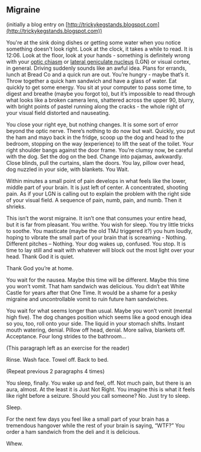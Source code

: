 Migraine
--------

(initially a blog entry on [http://trickykegstands.blogspot.com](http://trickykegstands.blogspot.com))

You're at the sink doing dishes or getting some water when you notice
something doesn't look right. Look at the clock, it takes a while to
read. It is 12:06. Look at the floor, look at your hands - something is
definitely wrong with your [optic
chiasm](%20http://en.wikipedia.org/wiki/Optic_chiasm) or [lateral
geniculate
nucleus](http://en.wikipedia.org/wiki/Lateral_geniculate_nucleus) (LGN)
or visual cortex, in general. Driving suddenly sounds like an awful
idea. Plans for errands, lunch at Bread Co and a quick run are out.
You’re hungry - maybe that’s it. Throw together a quick ham sandwich and
have a glass of water. Eat quickly to get some energy. You sit at your
computer to pass some time, to digest and breathe (maybe you forgot to),
but it’s impossible to read through what looks like a broken camera
lens, shattered across the upper 90, blurry, with bright points of
pastel running along the cracks - the whole right of your visual field
distorted and nauseating.

You close your right eye, but nothing changes. It is some sort of error
beyond the optic nerve. There’s nothing to do now but wait. Quickly, you
put the ham and mayo back in the fridge, scoop up the dog and head to
the bedroom, stopping on the way (experience) to lift the seat of the
toilet. Your right shoulder bangs against the door frame. You’re clumsy
now, be careful with the dog. Set the dog on the bed. Change into
pajamas, awkwardly. Close blinds, pull the curtains, slam the doors. You
lay, pillow over head, dog nuzzled in your side, with blankets. You
Wait.

Within minutes a small point of pain develops in what feels like the
lower, middle part of your brain. It is just left of center. A
concentrated, shooting pain. As if your LGN is calling out to explain
the problem with the right side of your visual field. A sequence of
pain, numb, pain, and numb. Then it shrieks.

This isn’t the worst migraine. It isn’t one that consumes your entire
head, but it is far from pleasant. You writhe. You wish for sleep. You
try little tricks to soothe. You masticate (maybe the old TMJ triggered
it?) you hum loudly, hoping to vibrate the small part of your brain that
is screaming - Nothing. Different pitches – Nothing. Your dog wakes up,
confused. You stop. It is time to lay still and wait with whatever will
block out the most light over your head. Thank God it is quiet. 

Thank God you’re at home.

You wait for the nausea. Maybe this time will be different. Maybe this
time you won’t vomit. That ham sandwich was delicious. You didn’t eat
White Castle for years after that One Time. It would be a shame for a
pesky migraine and uncontrollable vomit to ruin future ham sandwiches.

You wait for what seems longer than usual. Maybe you won’t vomit (mental
high five). The dog changes position which seems like a good enough idea
so you, too, roll onto your side. The liquid in your stomach shifts.
Instant mouth watering, denial. Pillow off head, denial. More saliva,
blankets off. Acceptance. Four long strides to the bathroom...

(This paragraph left as an exercise for the reader)

Rinse. Wash face. Towel off. Back to bed. 

(Repeat previous 2 paragraphs 4 times)

You sleep, finally. You wake up and feel, off. Not much pain, but there
is an aura, almost. At the least it is Just Not Right. You imagine this
is what it feels like right before a seizure. Should you call someone?
No. Just try to sleep.

Sleep.

For the next few days you feel like a small part of your brain has a
tremendous hangover while the rest of your brain is saying, “WTF?” You
order a ham sandwich from the deli and it is delicious.

Whew.
